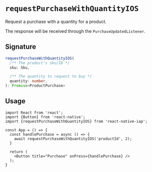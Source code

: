 # `requestPurchaseWithQuantityIOS`

Request a purchase with a quantity for a product.

The response will be received through the `PurchaseUpdatedListener`.

## Signature

```ts
requestPurchaseWithQuantityIOS(
  /** The product's sku/ID */
  sku: Sku,

  /** The quantity to request to buy */
  quantity: number,
): Promise<ProductPurchase>
```

## Usage

```tsx
import React from 'react';
import {Button} from 'react-native';
import {requestPurchaseWithQuantityIOS} from 'react-native-iap';

const App = () => {
  const handlePurchase = async () => {
    await requestPurchaseWithQuantityIOS('productId', 2);
  }

  return (
    <Button title="Purchase" onPress={handlePurchase} />
  );
}
```
